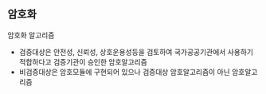 ## 암호화
암호화 알고리즘
- 검증대상은 안전성, 신뢰성, 상호운용성등을 검토하여 국가공공기관에서 사용하기 적합하다고 검증기관이 승인한 암호알고리즘    
- 비검증대상은 암호모듈에 구현되어 있으나 검증대상 암호알고리즘이 아닌 암호알고리즘 
